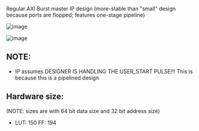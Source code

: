 Regular AXI Burst master IP design (more-stable than "small" design because ports are flopped; features one-stage pipeline)

![image](https://github.com/user-attachments/assets/105d4a8a-d31b-4cdd-89c7-c938de39227c)

![image](https://github.com/user-attachments/assets/cdc76fdb-4175-40df-b89d-4b85cb6dd578)

NOTE:
-----
- IP assumes DESIGNER IS HANDLING THE USER_START PULSE!!! This is because this is a pipelined design

Hardware size:
-----
(NOTE: sizes are with 64 bit data size and 32 bit address size)
- LUT: 150 FF: 194
